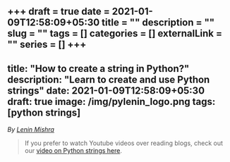 +++ 
draft = true
date = 2021-01-09T12:58:09+05:30
title = ""
description = ""
slug = "" 
tags = []
categories = []
externalLink = ""
series = []
+++
---
title: "How to create a string in Python?"
description: "Learn to create and use Python strings"
date: 2021-01-09T12:58:09+05:30
draft: true
image: /img/pylenin_logo.png
tags: [python strings]
---
<div class="sharethis-inline-follow-buttons"></div>

*By [Lenin Mishra](https://www.pylenin.com/authors/#lenin-mishra)*

> If you prefer to watch Youtube videos over reading blogs, check out our [video on Python strings here](https://youtu.be/MXdNMo_f95I). 

